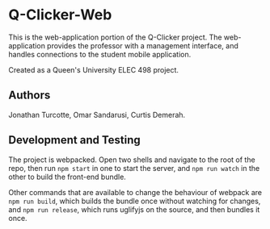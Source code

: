 # Q-Clicker-Web
This is the web-application portion of the Q-Clicker project. The web-application provides the professor with a management interface, and handles connections to the student mobile application.

Created as a Queen's University ELEC 498 project.

## Authors
Jonathan Turcotte,
Omar Sandarusi,
Curtis Demerah.

## Development and Testing
The project is webpacked. Open two shells and navigate to the root of the repo, then run
 `npm start` in one to start the server, and `npm run watch` in the other to
 build the front-end bundle.

Other commands that are available to change the behaviour of webpack are `npm run build`,
 which builds the bundle once without watching for changes, and `npm run release`,
 which runs uglifyjs on the source, and then bundles it once.
